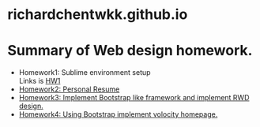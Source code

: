 # richardchentwkk.github.io
<h1>Summary of Web design homework.</h1>
<ul>
<li>
<div>Homework1: Sublime environment setup</div>
<div>
Links is <span><a href="http://richardchentwkk.github.io/pages/homework1/">HW1</span>
</div>
</li>
<li>Homework2: Personal Resume</li>
<li>Homework3: Implement Bootstrap like framework and implement RWD design.</li>
<li>Homework4: Using Bootstrap implement volocity homepage.</li>
</ul>
